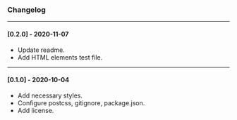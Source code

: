 ### Changelog

-----

#### [0.2.0] - 2020-11-07

- Update readme.
- Add HTML elements test file.

-----

#### [0.1.0] - 2020-10-04

- Add necessary styles.
- Configure postcss, gitignore, package.json.
- Add license.
